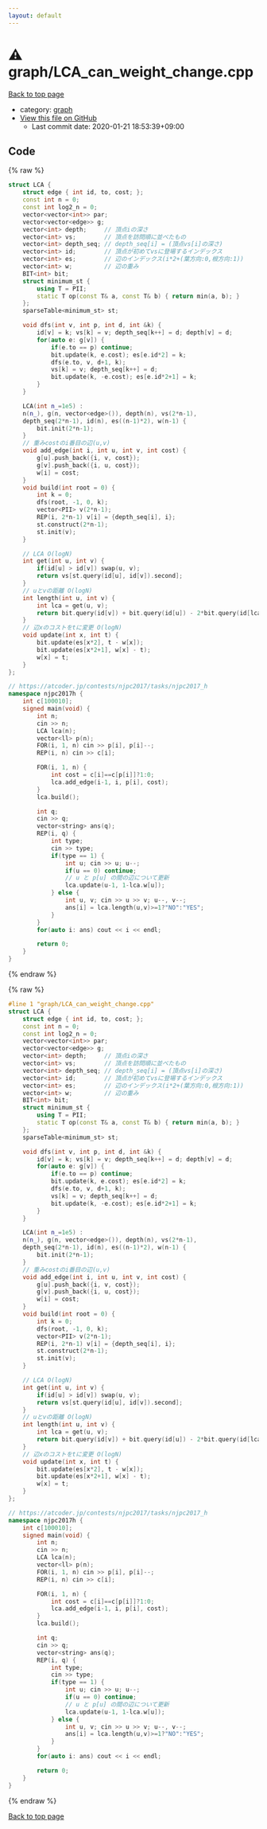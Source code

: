 ```yaml
---
layout: default
---
```


<!-- mathjax config similar to math.stackexchange -->
<script type="text/javascript" async
  src="https://cdnjs.cloudflare.com/ajax/libs/mathjax/2.7.5/MathJax.js?config=TeX-MML-AM_CHTML">
</script>
<script type="text/x-mathjax-config">
  MathJax.Hub.Config({
    TeX: { equationNumbers: { autoNumber: "AMS" }},
    tex2jax: {
      inlineMath: [ ['$','$'] ],
      processEscapes: true
    },
    "HTML-CSS": { matchFontHeight: false },
    displayAlign: "left",
    displayIndent: "2em"
  });
</script>

<script type="text/javascript" src="https://cdnjs.cloudflare.com/ajax/libs/jquery/3.4.1/jquery.min.js"></script>
<script src="https://cdn.jsdelivr.net/npm/jquery-balloon-js@1.1.2/jquery.balloon.min.js" integrity="sha256-ZEYs9VrgAeNuPvs15E39OsyOJaIkXEEt10fzxJ20+2I=" crossorigin="anonymous"></script>
<script type="text/javascript" src="../../assets/js/copy-button.js"></script>
<link rel="stylesheet" href="../../assets/css/copy-button.css" />


# :warning: graph/LCA_can_weight_change.cpp

<a href="../../index.html">Back to top page</a>

* category: <a href="../../index.html#f8b0b924ebd7046dbfa85a856e4682c8">graph</a>
* <a href="{{ site.github.repository_url }}/blob/master/graph/LCA_can_weight_change.cpp">View this file on GitHub</a>
    - Last commit date: 2020-01-21 18:53:39+09:00




## Code

<a id="unbundled"></a>
{% raw %}
```cpp
struct LCA {
    struct edge { int id, to, cost; };
    const int n = 0;
    const int log2_n = 0;
    vector<vector<int>> par;
    vector<vector<edge>> g;
    vector<int> depth;     // 頂点iの深さ
    vector<int> vs;        // 頂点を訪問順に並べたもの
    vector<int> depth_seq; // depth_seq[i] = (頂点vs[i]の深さ)
    vector<int> id;        // 頂点が初めてvsに登場するインデックス
    vector<int> es;        // 辺のインデックス(i*2+(葉方向:0,根方向:1))
    vector<int> w;         // 辺の重み
    BIT<int> bit;
    struct minimum_st {
        using T = PII;
        static T op(const T& a, const T& b) { return min(a, b); }
    };
    sparseTable<minimum_st> st;

    void dfs(int v, int p, int d, int &k) {
        id[v] = k; vs[k] = v; depth_seq[k++] = d; depth[v] = d;
        for(auto e: g[v]) {
            if(e.to == p) continue;
            bit.update(k, e.cost); es[e.id*2] = k;
            dfs(e.to, v, d+1, k);
            vs[k] = v; depth_seq[k++] = d;
            bit.update(k, -e.cost); es[e.id*2+1] = k;
        }
    }

    LCA(int n_=1e5) :
    n(n_), g(n, vector<edge>()), depth(n), vs(2*n-1),
    depth_seq(2*n-1), id(n), es((n-1)*2), w(n-1) {
        bit.init(2*n-1);
    }
    // 重みcostのi番目の辺(u,v)
    void add_edge(int i, int u, int v, int cost) {
        g[u].push_back({i, v, cost});
        g[v].push_back({i, u, cost});
        w[i] = cost;
    }
    void build(int root = 0) {
        int k = 0;
        dfs(root, -1, 0, k);
        vector<PII> v(2*n-1);
        REP(i, 2*n-1) v[i] = {depth_seq[i], i};
        st.construct(2*n-1);
        st.init(v);
    }

    // LCA O(logN)
    int get(int u, int v) {
        if(id[u] > id[v]) swap(u, v);
        return vs[st.query(id[u], id[v]).second];
    }
    // uとvの距離 O(logN)
    int length(int u, int v) {
        int lca = get(u, v);
        return bit.query(id[v]) + bit.query(id[u]) - 2*bit.query(id[lca]);
    }
    // 辺xのコストをtに変更 O(logN)
    void update(int x, int t) {
        bit.update(es[x*2], t - w[x]);
        bit.update(es[x*2+1], w[x] - t);
        w[x] = t;
    }
};

// https://atcoder.jp/contests/njpc2017/tasks/njpc2017_h
namespace njpc2017h {
    int c[100010];
    signed main(void) {
        int n;
        cin >> n;
        LCA lca(n);
        vector<ll> p(n);
        FOR(i, 1, n) cin >> p[i], p[i]--;
        REP(i, n) cin >> c[i];

        FOR(i, 1, n) {
            int cost = c[i]==c[p[i]]?1:0;
            lca.add_edge(i-1, i, p[i], cost);
        }
        lca.build();

        int q;
        cin >> q;
        vector<string> ans(q);
        REP(i, q) {
            int type;
            cin >> type;
            if(type == 1) {
                int u; cin >> u; u--;
                if(u == 0) continue;
                // u と p[u] の間の辺について更新
                lca.update(u-1, 1-lca.w[u]);
            } else {
                int u, v; cin >> u >> v; u--, v--;
                ans[i] = lca.length(u,v)>=1?"NO":"YES";
            }
        }
        for(auto i: ans) cout << i << endl;

        return 0;
    }
}
```
{% endraw %}

<a id="bundled"></a>
{% raw %}
```cpp
#line 1 "graph/LCA_can_weight_change.cpp"
struct LCA {
    struct edge { int id, to, cost; };
    const int n = 0;
    const int log2_n = 0;
    vector<vector<int>> par;
    vector<vector<edge>> g;
    vector<int> depth;     // 頂点iの深さ
    vector<int> vs;        // 頂点を訪問順に並べたもの
    vector<int> depth_seq; // depth_seq[i] = (頂点vs[i]の深さ)
    vector<int> id;        // 頂点が初めてvsに登場するインデックス
    vector<int> es;        // 辺のインデックス(i*2+(葉方向:0,根方向:1))
    vector<int> w;         // 辺の重み
    BIT<int> bit;
    struct minimum_st {
        using T = PII;
        static T op(const T& a, const T& b) { return min(a, b); }
    };
    sparseTable<minimum_st> st;

    void dfs(int v, int p, int d, int &k) {
        id[v] = k; vs[k] = v; depth_seq[k++] = d; depth[v] = d;
        for(auto e: g[v]) {
            if(e.to == p) continue;
            bit.update(k, e.cost); es[e.id*2] = k;
            dfs(e.to, v, d+1, k);
            vs[k] = v; depth_seq[k++] = d;
            bit.update(k, -e.cost); es[e.id*2+1] = k;
        }
    }

    LCA(int n_=1e5) :
    n(n_), g(n, vector<edge>()), depth(n), vs(2*n-1),
    depth_seq(2*n-1), id(n), es((n-1)*2), w(n-1) {
        bit.init(2*n-1);
    }
    // 重みcostのi番目の辺(u,v)
    void add_edge(int i, int u, int v, int cost) {
        g[u].push_back({i, v, cost});
        g[v].push_back({i, u, cost});
        w[i] = cost;
    }
    void build(int root = 0) {
        int k = 0;
        dfs(root, -1, 0, k);
        vector<PII> v(2*n-1);
        REP(i, 2*n-1) v[i] = {depth_seq[i], i};
        st.construct(2*n-1);
        st.init(v);
    }

    // LCA O(logN)
    int get(int u, int v) {
        if(id[u] > id[v]) swap(u, v);
        return vs[st.query(id[u], id[v]).second];
    }
    // uとvの距離 O(logN)
    int length(int u, int v) {
        int lca = get(u, v);
        return bit.query(id[v]) + bit.query(id[u]) - 2*bit.query(id[lca]);
    }
    // 辺xのコストをtに変更 O(logN)
    void update(int x, int t) {
        bit.update(es[x*2], t - w[x]);
        bit.update(es[x*2+1], w[x] - t);
        w[x] = t;
    }
};

// https://atcoder.jp/contests/njpc2017/tasks/njpc2017_h
namespace njpc2017h {
    int c[100010];
    signed main(void) {
        int n;
        cin >> n;
        LCA lca(n);
        vector<ll> p(n);
        FOR(i, 1, n) cin >> p[i], p[i]--;
        REP(i, n) cin >> c[i];

        FOR(i, 1, n) {
            int cost = c[i]==c[p[i]]?1:0;
            lca.add_edge(i-1, i, p[i], cost);
        }
        lca.build();

        int q;
        cin >> q;
        vector<string> ans(q);
        REP(i, q) {
            int type;
            cin >> type;
            if(type == 1) {
                int u; cin >> u; u--;
                if(u == 0) continue;
                // u と p[u] の間の辺について更新
                lca.update(u-1, 1-lca.w[u]);
            } else {
                int u, v; cin >> u >> v; u--, v--;
                ans[i] = lca.length(u,v)>=1?"NO":"YES";
            }
        }
        for(auto i: ans) cout << i << endl;

        return 0;
    }
}

```
{% endraw %}

<a href="../../index.html">Back to top page</a>

